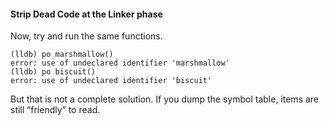 

#### Strip Dead Code at the Linker phase
Now, try and run the same functions.
```
(lldb) po marshmallow()
error: use of undeclared identifier 'marshmallow'
(lldb) po biscuit()
error: use of undeclared identifier 'biscuit'
```
But that is not a complete solution.  If you dump the symbol table, items are still “friendly” to read.
